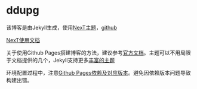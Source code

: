 # ddupg

该博客是由Jekyll生成，使用[NexT主题](http://jekyllthemes.org/themes/jekyll-theme-next/)，[github](https://github.com/Simpleyyt/jekyll-theme-next)

[NexT使用文档](http://theme-next.simpleyyt.com/)

关于使用Github Pages搭建博客的方法，建议参考[官方文档](https://pages.github.com/)。主题可以不用局限于文档提供的几个，Jekyll支持更多[丰富的主题](http://jekyllthemes.org/)

环境配置过程中，注意[Github Pages依赖及对应版本](https://pages.github.com/versions/)。避免因依赖版本问题导致构建出错。
